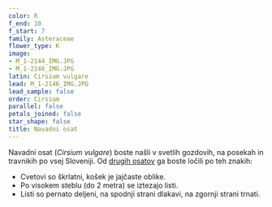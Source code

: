 ```yaml
---
color: R
f_end: 10
f_start: 7
family: Asteraceae
flower_type: K
image:
- M_1-2144_IMG.JPG
- M_1-2146_IMG.JPG
latin: Cirsium vulgare
lead: M_1-2146_IMG.JPG
lead_sample: false
order: Cirsium
parallel: false
petals_joined: false
star_shape: false
title: Navadni osat
---
```

Navadni osat (*Cirsium vulgare*) boste našli v svetlih gozdovih, na posekah in travnikih po vsej Sloveniji. Od [drugih osatov](../genus/cirsium/) ga boste ločili po teh znakih:

-   Cvetovi so škrlatni, košek je jajčaste oblike.
-   Po visokem steblu (do 2 metra) se iztezajo listi.
-   Listi so pernato deljeni, na spodnji strani dlakavi, na zgornji strani trnati.
